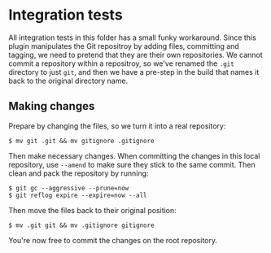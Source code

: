 # Integration tests

All integration tests in this folder has a small funky workaround. Since this plugin manipulates the Git repositroy by adding files, committing and tagging, we need to pretend that they are their own repositories. We cannot commit a repository within a repositroy, so we've renamed the `.git` directory to just `git`, and then we have a pre-step in the build that names it back to the original directory name.


## Making changes

Prepare by changing the files, so we turn it into a real repository:

```shell
$ mv git .git && mv gitignore .gitignore
```

Then make necessary changes. When committing the changes in this local repository, use `--amend` to make sure they stick to the same commit. Then clean and pack the repository by running:

```shell
$ git gc --aggressive --prune=now
$ git reflog expire --expire=now --all
```

Then move the files back to their original position:

```shell
$ mv .git git && mv .gitignore gitignore
```

You're now free to commit the changes on the root repository.
